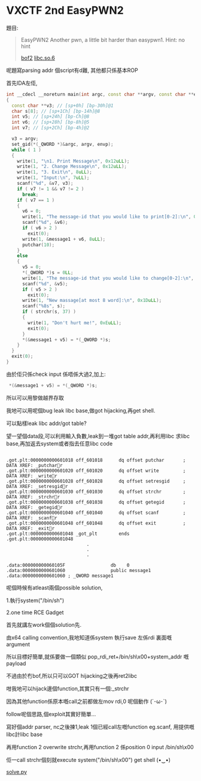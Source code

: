 # VXCTF 2nd EasyPWN2

題目:

>EasyPWN2
>Another pwn, a little bit harder than easypwn1.
>Hint: no hint
>
>[bof2](bof2)
>[libc.so.6](libc.so.6)

呢題寫parsing addr 個script有d難, 其他都只係基本ROP


首先IDA左佢,

```C++
int __cdecl __noreturn main(int argc, const char **argv, const char **envp)
{
  const char **v3; // [sp+0h] [bp-30h]@1
  char s[8]; // [sp+1Ch] [bp-14h]@8
  int v5; // [sp+24h] [bp-Ch]@8
  int v6; // [sp+28h] [bp-8h]@5
  int v7; // [sp+2Ch] [bp-4h]@2

  v3 = argv;
  set_gid(*(_QWORD *)&argc, argv, envp);
  while ( 1 )
  {
    write(1, "\n1. Print Message\n", 0x12uLL);
    write(1, "2. Change Message\n", 0x12uLL);
    write(1, "3. Exit\n", 8uLL);
    write(1, "Input:\n", 7uLL);
    scanf("%d", &v7, v3);
    if ( v7 != 1 && v7 != 2 )
      break;
    if ( v7 == 1 )
    {
      v6 = 0;
      write(1, "The message-id that you would like to print[0-2]:\n", 0x32uLL);
      scanf("%d", &v6);
      if ( v6 > 2 )
        exit(0);
      write(1, &message1 + v6, 8uLL);
      putchar(10);
    }
    else
    {
      v5 = 0;
      *(_QWORD *)s = 0LL;
      write(1, "The message-id that you would like to change[0-2]:\n", 0x33uLL);
      scanf("%d", &v5);
      if ( v5 > 2 )
        exit(0);
      write(1, "New massage[at most 8 word]:\n", 0x1DuLL);
      scanf("%8s", s);
      if ( strchr(s, 37) )
      {
        write(1, "Don't hurt me!", 0xEuLL);
        exit(0);
      }
      *(&message1 + v5) = *(_QWORD *)s;
    }
  }
  exit(0);
}
```
由於佢只係check input 係唔係大過2,加上:

```C++
 *(&message1 + v5) = *(_QWORD *)s;
 ```

所以可以用黎做越界存取

我地可以用呢個bug leak libc base,做got hijacking,再get shell.

可以點樣leak libc addr/got table?

望一望個data段,可以利用輸入負數,leak到一堆got table addr,再利用libc 求libc base,再加返去system或者指去任意libc code

```

.got.plt:0000000000601018 off_601018      dq offset putchar       ; DATA XREF: _putcharr
.got.plt:0000000000601020 off_601020      dq offset write         ; DATA XREF: _writer
.got.plt:0000000000601028 off_601028      dq offset setresgid     ; DATA XREF: _setresgidr
.got.plt:0000000000601030 off_601030      dq offset strchr        ; DATA XREF: _strchrr
.got.plt:0000000000601038 off_601038      dq offset getegid       ; DATA XREF: _getegidr
.got.plt:0000000000601040 off_601040      dq offset scanf         ; DATA XREF: _scanfr
.got.plt:0000000000601048 off_601048      dq offset exit          ; DATA XREF: _exitr
.got.plt:0000000000601048 _got_plt        ends
.got.plt:0000000000601048
                              .
                              .
                              .

.data:000000000060105F                 db    0
.data:0000000000601060                 public message1
.data:0000000000601060 ; _QWORD message1
````

呢個時候有atleast兩個possible solution,

1.執行system("/bin/sh")

2.one time RCE Gadget

首先就講左work個個solution先.

由x64 calling convention,我地知道係system 執行save 左係rdi 裏面嘅argument

所以目標好簡單,就係要做一個類似 pop_rdi_ret+/bin/sh\x00+system_addr 嘅 payload

不過由於冇bof,所以只可以GOT hijacking之後再ret2libc

咁我地可以hijack邊個function,其實只有一個:_strchr

因為其他function係原本嘅call之前都做左mov rdi,0 呢個動作 (´･ω･`)

follow呢個思路,個exploit其實好簡單...

寫好個addr parser, nc之後揀1,leak 1個已經call左嘅function eg.scanf, 用提供嘅libc計libc base

再用function 2 overwrite strchr,再用function 2 係position 0 input /bin/sh\x00 

佢一call strchr個刻就execute system("/bin/sh\x00") get shell (•‿•)

[solve.py](solve.py)
